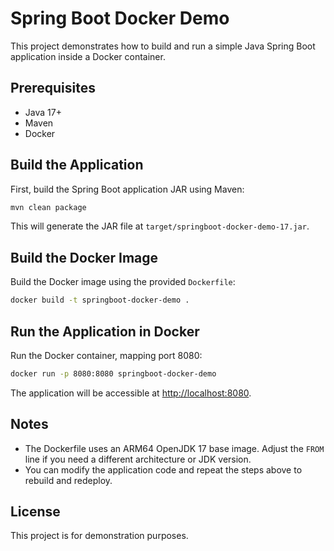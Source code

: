 
# Spring Boot Docker Demo

This project demonstrates how to build and run a simple Java Spring Boot application inside a Docker container.

## Prerequisites

- Java 17+
- Maven
- Docker

## Build the Application

First, build the Spring Boot application JAR using Maven:

```sh
mvn clean package
```

This will generate the JAR file at `target/springboot-docker-demo-17.jar`.

## Build the Docker Image

Build the Docker image using the provided `Dockerfile`:

```sh
docker build -t springboot-docker-demo .
```

## Run the Application in Docker

Run the Docker container, mapping port 8080:

```sh
docker run -p 8080:8080 springboot-docker-demo
```

The application will be accessible at [http://localhost:8080](http://localhost:8080).

## Notes

- The Dockerfile uses an ARM64 OpenJDK 17 base image. Adjust the `FROM` line if you need a different architecture or JDK version.
- You can modify the application code and repeat the steps above to rebuild and redeploy.

## License

This project is for demonstration purposes.
